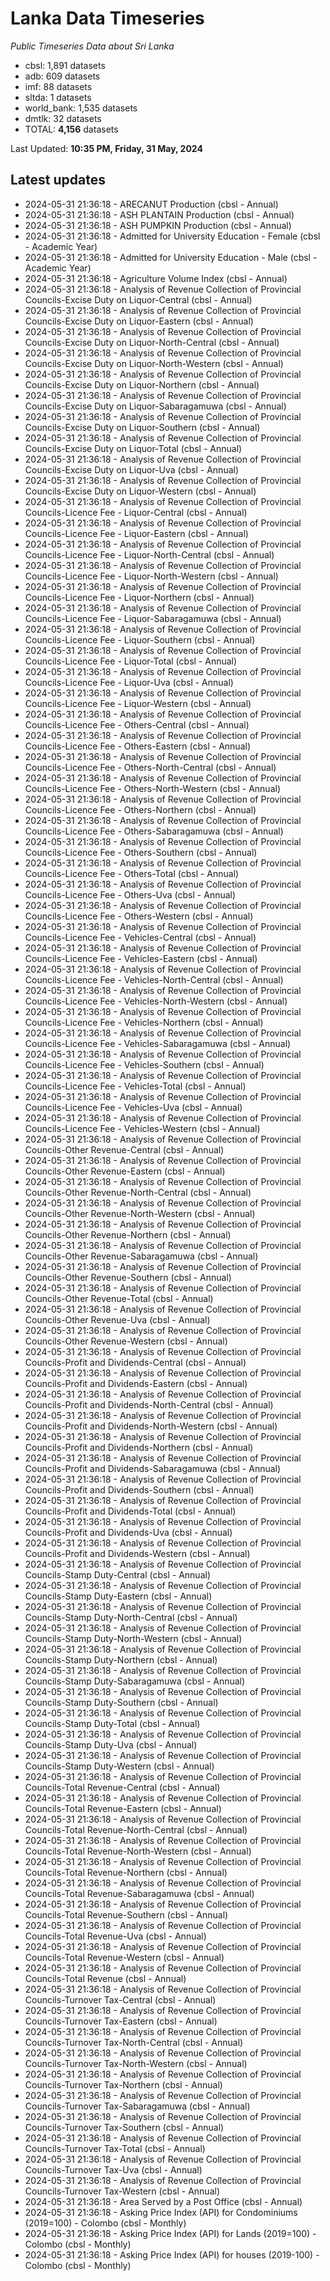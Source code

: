 # Lanka Data Timeseries
*Public Timeseries Data about Sri Lanka*

* cbsl: 1,891 datasets
* adb: 609 datasets
* imf: 88 datasets
* sltda: 1 datasets
* world_bank: 1,535 datasets
* dmtlk: 32 datasets
* TOTAL: **4,156** datasets

Last Updated: **10:35 PM, Friday, 31 May, 2024**

## Latest updates

* 2024-05-31 21:36:18 - ARECANUT Production (cbsl - Annual)
* 2024-05-31 21:36:18 - ASH PLANTAIN Production (cbsl - Annual)
* 2024-05-31 21:36:18 - ASH PUMPKIN Production (cbsl - Annual)
* 2024-05-31 21:36:18 - Admitted for University Education - Female (cbsl - Academic Year)
* 2024-05-31 21:36:18 - Admitted for University Education - Male (cbsl - Academic Year)
* 2024-05-31 21:36:18 - Agriculture Volume Index (cbsl - Annual)
* 2024-05-31 21:36:18 - Analysis of Revenue Collection of Provincial Councils-Excise Duty on Liquor-Central (cbsl - Annual)
* 2024-05-31 21:36:18 - Analysis of Revenue Collection of Provincial Councils-Excise Duty on Liquor-Eastern (cbsl - Annual)
* 2024-05-31 21:36:18 - Analysis of Revenue Collection of Provincial Councils-Excise Duty on Liquor-North-Central (cbsl - Annual)
* 2024-05-31 21:36:18 - Analysis of Revenue Collection of Provincial Councils-Excise Duty on Liquor-North-Western (cbsl - Annual)
* 2024-05-31 21:36:18 - Analysis of Revenue Collection of Provincial Councils-Excise Duty on Liquor-Northern (cbsl - Annual)
* 2024-05-31 21:36:18 - Analysis of Revenue Collection of Provincial Councils-Excise Duty on Liquor-Sabaragamuwa (cbsl - Annual)
* 2024-05-31 21:36:18 - Analysis of Revenue Collection of Provincial Councils-Excise Duty on Liquor-Southern (cbsl - Annual)
* 2024-05-31 21:36:18 - Analysis of Revenue Collection of Provincial Councils-Excise Duty on Liquor-Total (cbsl - Annual)
* 2024-05-31 21:36:18 - Analysis of Revenue Collection of Provincial Councils-Excise Duty on Liquor-Uva (cbsl - Annual)
* 2024-05-31 21:36:18 - Analysis of Revenue Collection of Provincial Councils-Excise Duty on Liquor-Western (cbsl - Annual)
* 2024-05-31 21:36:18 - Analysis of Revenue Collection of Provincial Councils-Licence Fee - Liquor-Central (cbsl - Annual)
* 2024-05-31 21:36:18 - Analysis of Revenue Collection of Provincial Councils-Licence Fee - Liquor-Eastern (cbsl - Annual)
* 2024-05-31 21:36:18 - Analysis of Revenue Collection of Provincial Councils-Licence Fee - Liquor-North-Central (cbsl - Annual)
* 2024-05-31 21:36:18 - Analysis of Revenue Collection of Provincial Councils-Licence Fee - Liquor-North-Western (cbsl - Annual)
* 2024-05-31 21:36:18 - Analysis of Revenue Collection of Provincial Councils-Licence Fee - Liquor-Northern (cbsl - Annual)
* 2024-05-31 21:36:18 - Analysis of Revenue Collection of Provincial Councils-Licence Fee - Liquor-Sabaragamuwa (cbsl - Annual)
* 2024-05-31 21:36:18 - Analysis of Revenue Collection of Provincial Councils-Licence Fee - Liquor-Southern (cbsl - Annual)
* 2024-05-31 21:36:18 - Analysis of Revenue Collection of Provincial Councils-Licence Fee - Liquor-Total (cbsl - Annual)
* 2024-05-31 21:36:18 - Analysis of Revenue Collection of Provincial Councils-Licence Fee - Liquor-Uva (cbsl - Annual)
* 2024-05-31 21:36:18 - Analysis of Revenue Collection of Provincial Councils-Licence Fee - Liquor-Western (cbsl - Annual)
* 2024-05-31 21:36:18 - Analysis of Revenue Collection of Provincial Councils-Licence Fee - Others-Central (cbsl - Annual)
* 2024-05-31 21:36:18 - Analysis of Revenue Collection of Provincial Councils-Licence Fee - Others-Eastern (cbsl - Annual)
* 2024-05-31 21:36:18 - Analysis of Revenue Collection of Provincial Councils-Licence Fee - Others-North-Central (cbsl - Annual)
* 2024-05-31 21:36:18 - Analysis of Revenue Collection of Provincial Councils-Licence Fee - Others-North-Western (cbsl - Annual)
* 2024-05-31 21:36:18 - Analysis of Revenue Collection of Provincial Councils-Licence Fee - Others-Northern (cbsl - Annual)
* 2024-05-31 21:36:18 - Analysis of Revenue Collection of Provincial Councils-Licence Fee - Others-Sabaragamuwa (cbsl - Annual)
* 2024-05-31 21:36:18 - Analysis of Revenue Collection of Provincial Councils-Licence Fee - Others-Southern (cbsl - Annual)
* 2024-05-31 21:36:18 - Analysis of Revenue Collection of Provincial Councils-Licence Fee - Others-Total (cbsl - Annual)
* 2024-05-31 21:36:18 - Analysis of Revenue Collection of Provincial Councils-Licence Fee - Others-Uva (cbsl - Annual)
* 2024-05-31 21:36:18 - Analysis of Revenue Collection of Provincial Councils-Licence Fee - Others-Western (cbsl - Annual)
* 2024-05-31 21:36:18 - Analysis of Revenue Collection of Provincial Councils-Licence Fee - Vehicles-Central (cbsl - Annual)
* 2024-05-31 21:36:18 - Analysis of Revenue Collection of Provincial Councils-Licence Fee - Vehicles-Eastern (cbsl - Annual)
* 2024-05-31 21:36:18 - Analysis of Revenue Collection of Provincial Councils-Licence Fee - Vehicles-North-Central (cbsl - Annual)
* 2024-05-31 21:36:18 - Analysis of Revenue Collection of Provincial Councils-Licence Fee - Vehicles-North-Western (cbsl - Annual)
* 2024-05-31 21:36:18 - Analysis of Revenue Collection of Provincial Councils-Licence Fee - Vehicles-Northern (cbsl - Annual)
* 2024-05-31 21:36:18 - Analysis of Revenue Collection of Provincial Councils-Licence Fee - Vehicles-Sabaragamuwa (cbsl - Annual)
* 2024-05-31 21:36:18 - Analysis of Revenue Collection of Provincial Councils-Licence Fee - Vehicles-Southern (cbsl - Annual)
* 2024-05-31 21:36:18 - Analysis of Revenue Collection of Provincial Councils-Licence Fee - Vehicles-Total (cbsl - Annual)
* 2024-05-31 21:36:18 - Analysis of Revenue Collection of Provincial Councils-Licence Fee - Vehicles-Uva (cbsl - Annual)
* 2024-05-31 21:36:18 - Analysis of Revenue Collection of Provincial Councils-Licence Fee - Vehicles-Western (cbsl - Annual)
* 2024-05-31 21:36:18 - Analysis of Revenue Collection of Provincial Councils-Other Revenue-Central (cbsl - Annual)
* 2024-05-31 21:36:18 - Analysis of Revenue Collection of Provincial Councils-Other Revenue-Eastern (cbsl - Annual)
* 2024-05-31 21:36:18 - Analysis of Revenue Collection of Provincial Councils-Other Revenue-North-Central (cbsl - Annual)
* 2024-05-31 21:36:18 - Analysis of Revenue Collection of Provincial Councils-Other Revenue-North-Western (cbsl - Annual)
* 2024-05-31 21:36:18 - Analysis of Revenue Collection of Provincial Councils-Other Revenue-Northern (cbsl - Annual)
* 2024-05-31 21:36:18 - Analysis of Revenue Collection of Provincial Councils-Other Revenue-Sabaragamuwa (cbsl - Annual)
* 2024-05-31 21:36:18 - Analysis of Revenue Collection of Provincial Councils-Other Revenue-Southern (cbsl - Annual)
* 2024-05-31 21:36:18 - Analysis of Revenue Collection of Provincial Councils-Other Revenue-Total (cbsl - Annual)
* 2024-05-31 21:36:18 - Analysis of Revenue Collection of Provincial Councils-Other Revenue-Uva (cbsl - Annual)
* 2024-05-31 21:36:18 - Analysis of Revenue Collection of Provincial Councils-Other Revenue-Western (cbsl - Annual)
* 2024-05-31 21:36:18 - Analysis of Revenue Collection of Provincial Councils-Profit and Dividends-Central (cbsl - Annual)
* 2024-05-31 21:36:18 - Analysis of Revenue Collection of Provincial Councils-Profit and Dividends-Eastern (cbsl - Annual)
* 2024-05-31 21:36:18 - Analysis of Revenue Collection of Provincial Councils-Profit and Dividends-North-Central (cbsl - Annual)
* 2024-05-31 21:36:18 - Analysis of Revenue Collection of Provincial Councils-Profit and Dividends-North-Western (cbsl - Annual)
* 2024-05-31 21:36:18 - Analysis of Revenue Collection of Provincial Councils-Profit and Dividends-Northern (cbsl - Annual)
* 2024-05-31 21:36:18 - Analysis of Revenue Collection of Provincial Councils-Profit and Dividends-Sabaragamuwa (cbsl - Annual)
* 2024-05-31 21:36:18 - Analysis of Revenue Collection of Provincial Councils-Profit and Dividends-Southern (cbsl - Annual)
* 2024-05-31 21:36:18 - Analysis of Revenue Collection of Provincial Councils-Profit and Dividends-Total (cbsl - Annual)
* 2024-05-31 21:36:18 - Analysis of Revenue Collection of Provincial Councils-Profit and Dividends-Uva (cbsl - Annual)
* 2024-05-31 21:36:18 - Analysis of Revenue Collection of Provincial Councils-Profit and Dividends-Western (cbsl - Annual)
* 2024-05-31 21:36:18 - Analysis of Revenue Collection of Provincial Councils-Stamp Duty-Central (cbsl - Annual)
* 2024-05-31 21:36:18 - Analysis of Revenue Collection of Provincial Councils-Stamp Duty-Eastern (cbsl - Annual)
* 2024-05-31 21:36:18 - Analysis of Revenue Collection of Provincial Councils-Stamp Duty-North-Central (cbsl - Annual)
* 2024-05-31 21:36:18 - Analysis of Revenue Collection of Provincial Councils-Stamp Duty-North-Western (cbsl - Annual)
* 2024-05-31 21:36:18 - Analysis of Revenue Collection of Provincial Councils-Stamp Duty-Northern (cbsl - Annual)
* 2024-05-31 21:36:18 - Analysis of Revenue Collection of Provincial Councils-Stamp Duty-Sabaragamuwa (cbsl - Annual)
* 2024-05-31 21:36:18 - Analysis of Revenue Collection of Provincial Councils-Stamp Duty-Southern (cbsl - Annual)
* 2024-05-31 21:36:18 - Analysis of Revenue Collection of Provincial Councils-Stamp Duty-Total (cbsl - Annual)
* 2024-05-31 21:36:18 - Analysis of Revenue Collection of Provincial Councils-Stamp Duty-Uva (cbsl - Annual)
* 2024-05-31 21:36:18 - Analysis of Revenue Collection of Provincial Councils-Stamp Duty-Western (cbsl - Annual)
* 2024-05-31 21:36:18 - Analysis of Revenue Collection of Provincial Councils-Total Revenue-Central (cbsl - Annual)
* 2024-05-31 21:36:18 - Analysis of Revenue Collection of Provincial Councils-Total Revenue-Eastern (cbsl - Annual)
* 2024-05-31 21:36:18 - Analysis of Revenue Collection of Provincial Councils-Total Revenue-North-Central (cbsl - Annual)
* 2024-05-31 21:36:18 - Analysis of Revenue Collection of Provincial Councils-Total Revenue-North-Western (cbsl - Annual)
* 2024-05-31 21:36:18 - Analysis of Revenue Collection of Provincial Councils-Total Revenue-Northern (cbsl - Annual)
* 2024-05-31 21:36:18 - Analysis of Revenue Collection of Provincial Councils-Total Revenue-Sabaragamuwa (cbsl - Annual)
* 2024-05-31 21:36:18 - Analysis of Revenue Collection of Provincial Councils-Total Revenue-Southern (cbsl - Annual)
* 2024-05-31 21:36:18 - Analysis of Revenue Collection of Provincial Councils-Total Revenue-Uva (cbsl - Annual)
* 2024-05-31 21:36:18 - Analysis of Revenue Collection of Provincial Councils-Total Revenue-Western (cbsl - Annual)
* 2024-05-31 21:36:18 - Analysis of Revenue Collection of Provincial Councils-Total Revenue (cbsl - Annual)
* 2024-05-31 21:36:18 - Analysis of Revenue Collection of Provincial Councils-Turnover Tax-Central (cbsl - Annual)
* 2024-05-31 21:36:18 - Analysis of Revenue Collection of Provincial Councils-Turnover Tax-Eastern (cbsl - Annual)
* 2024-05-31 21:36:18 - Analysis of Revenue Collection of Provincial Councils-Turnover Tax-North-Central (cbsl - Annual)
* 2024-05-31 21:36:18 - Analysis of Revenue Collection of Provincial Councils-Turnover Tax-North-Western (cbsl - Annual)
* 2024-05-31 21:36:18 - Analysis of Revenue Collection of Provincial Councils-Turnover Tax-Northern (cbsl - Annual)
* 2024-05-31 21:36:18 - Analysis of Revenue Collection of Provincial Councils-Turnover Tax-Sabaragamuwa (cbsl - Annual)
* 2024-05-31 21:36:18 - Analysis of Revenue Collection of Provincial Councils-Turnover Tax-Southern (cbsl - Annual)
* 2024-05-31 21:36:18 - Analysis of Revenue Collection of Provincial Councils-Turnover Tax-Total (cbsl - Annual)
* 2024-05-31 21:36:18 - Analysis of Revenue Collection of Provincial Councils-Turnover Tax-Uva (cbsl - Annual)
* 2024-05-31 21:36:18 - Analysis of Revenue Collection of Provincial Councils-Turnover Tax-Western (cbsl - Annual)
* 2024-05-31 21:36:18 - Area Served by a Post Office (cbsl - Annual)
* 2024-05-31 21:36:18 - Asking Price Index (API) for Condominiums (2019=100) - Colombo (cbsl - Monthly)
* 2024-05-31 21:36:18 - Asking Price Index (API) for Lands (2019=100) - Colombo (cbsl - Monthly)
* 2024-05-31 21:36:18 - Asking Price Index (API) for houses (2019-100) - Colombo (cbsl - Monthly)